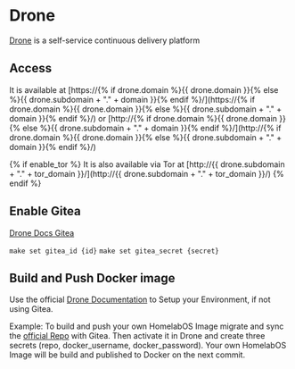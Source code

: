 # Drone

[Drone](https://drone.io) is a self-service continuous delivery platform

## Access

It is available at [https://{% if drone.domain %}{{ drone.domain }}{% else %}{{ drone.subdomain + "." + domain }}{% endif %}/](https://{% if drone.domain %}{{ drone.domain }}{% else %}{{ drone.subdomain + "." + domain }}{% endif %}/) or [http://{% if drone.domain %}{{ drone.domain }}{% else %}{{ drone.subdomain + "." + domain }}{% endif %}/](http://{% if drone.domain %}{{ drone.domain }}{% else %}{{ drone.subdomain + "." + domain }}{% endif %}/)

{% if enable_tor %}
It is also available via Tor at [http://{{ drone.subdomain + "." + tor_domain }}/](http://{{ drone.subdomain + "." + tor_domain }}/)
{% endif %}

## Enable Gitea

[Drone Docs Gitea](https://docs.drone.io/server/provider/gitea/)

`make set gitea_id {id}`
`make set gitea_secret {secret}`

## Build and Push Docker image

Use the official [Drone Documentation](https://docs.drone.io/) to Setup your Environment, if not using Gitea.

Example:
To build and push your own HomelabOS Image migrate and sync the [official Repo](https://gitlab.com/NickBusey/HomelabOS/) with Gitea.
Then activate it in Drone and create three secrets (repo, docker_username, docker_password).
Your own HomelabOS Image will be build and published to Docker on the next commit.
